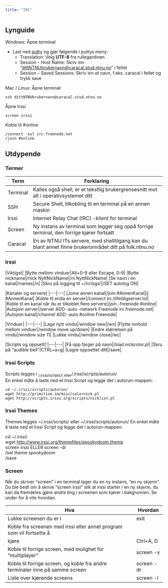 ```yaml
---
title: "IRC"
---
```


Lynguide
--------

Windows: Åpne terminal

-   Last ned [putty][] og gjør følgende i puttys meny:
    -   Translation: Velg **UTF-8** fra rullegardinen
    -   Session - Host Name: Skriv inn
        “dittNTNUbrukernavn@caracal.stud.ntnu.no” i feltet
    -   Session - Saved Sessions: Skriv inn et navn, f.eks. caracal i
        feltet og trykk save

Mac / Linux: Åpne terminal

    ssh dittNTNUbrukernavn@caracal.stud.ntnu.no

Åpne Irssi

    screen irssi

Koble til \#online

    /connect -ssl irc.freenode.net
    /join #online

Utdypende
---------

### Termer
|Term|Forklaring|
|---|---|
|Terminal|Kalles også shell, er et tekstlig brukergrensesnitt mot alt i operativsystemet ditt|
|SSH|Secure Shell, tilkobling til en terminal på en annen maskin|
|Irssi|Internet Relay Chat (IRC) -klient for terminal|
|Screen|Ny instans av terminal som legger seg oppå forrige terminal, den forrige kjører fortsatt|
|Caracal|En av NTNU ITs servere, med shelltilgang kan du blant annet finne brukerområdet ditt på folk.ntnu.no|

### Irssi
|Viktigst|
|Bytte mellom vinduer|Alt+0-9 eller Escape, 0-9|
|Bytte nickname|/nick NyttNickName|/ni NyttNickName|
|Se navn i en kanal|/names|/n|
|Skru på logging til ~/irclogs/|/SET autolog ON|

|Kanaler og servere|
|---|---|
|Joine annen kanal|/join #AnnenKanal|/j #AnnenKanal|
|Koble til enda en server|/connect irc.tilfeldigserver.lol|
|Koble til en kanal når du er tilkoblet flere servere|/join -freenode #online|
|Autojoin server|/server ADD -auto -network Freenode irc.freenode.net|
|Autojoin kanal|/channel ADD -auto #online Freenode|


|Vinduer|
|---|---|
|Lage nytt vindu|/window new|/wn|
|Flytte innhold mellom vinduer|/window move up/down|
|Endre størrelsen på vindu|/window size 11|
|Lukke vindu|/window close|/wc|


|Scripts og oppsett|
|---|---|
|Få opp farger på navn|/load nickcolor.pl|
|Skru på "audible bell"|CTRL+a+g|
|Lagre oppsettet ditt|/save|

### Irssi Scripts

Scripts legges i
<sub>/.irssi/scripts/\\ eller</sub>/.irssi/scripts/autorun/  
En enkel måte å laste ned et Irssi Script og legge det i autorun-mappen:

    cd ~/.irssi/scripts/autorun/
    wget http://primitive.im/misc/colornick.pl
    wget http://scripts.irssi.org/scripts/nicklist.pl

### Irssi Themes

Themes legges ~/.irssi/scripts/ eller ~/.irssi/scripts/autorun/
En enkel måte å laste ned et Irssi Script og legge det i autorun-mappen:
  
cd ~/.irssi/  
wget http://www.irssi.org/themefiles/spookydoom.theme  
screen irssi ELLER screen -dr  
/set theme spookydoom  
/save

### Screen

Når du skriver “screen” i en terminal lager du en ny instans, “en ny
skjerm”. Du ble bedt om å skrive “screen irssi” slik at irssi starter i
en ny skjerm, du kan da fremdeles gjøre andre ting i screenen som kjører
i bakgrunnen. Se under for å vite hvordan.


| Hva| Hvordan|
|---|---|
|Lukke screenen du er i| exit|
|Koble fra screenen med irssi eller annet program som vil fortsette å
kjøre| Ctrl+A, D|
|Koble til forrige screen, med mulighet for “multiplayer”| screen -x|
|Koble til forrige screen, og koble fra andre terminaler inne på samme screen | screen -dr|
|Liste over kjørende screens | screen -l|

  [putty]: http://www.chiark.greenend.org.uk/~sgtatham/putty/download.html